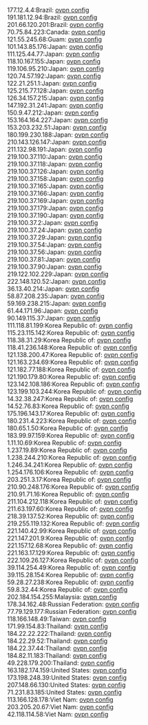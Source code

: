 177.12.4.4:Brazil: [ovpn config](vpn/177_12_4_4.ovpn)  
191.181.12.94:Brazil: [ovpn config](vpn/191_181_12_94.ovpn)  
201.66.120.201:Brazil: [ovpn config](vpn/201_66_120_201.ovpn)  
70.75.84.223:Canada: [ovpn config](vpn/70_75_84_223.ovpn)  
121.55.245.68:Guam: [ovpn config](vpn/121_55_245_68.ovpn)  
101.143.85.176:Japan: [ovpn config](vpn/101_143_85_176.ovpn)  
111.125.44.77:Japan: [ovpn config](vpn/111_125_44_77.ovpn)  
118.10.167.155:Japan: [ovpn config](vpn/118_10_167_155.ovpn)  
119.106.95.210:Japan: [ovpn config](vpn/119_106_95_210.ovpn)  
120.74.57.192:Japan: [ovpn config](vpn/120_74_57_192.ovpn)  
122.21.251.1:Japan: [ovpn config](vpn/122_21_251_1.ovpn)  
125.215.77.128:Japan: [ovpn config](vpn/125_215_77_128.ovpn)  
126.34.157.215:Japan: [ovpn config](vpn/126_34_157_215.ovpn)  
147.192.31.241:Japan: [ovpn config](vpn/147_192_31_241.ovpn)  
150.9.47.212:Japan: [ovpn config](vpn/150_9_47_212.ovpn)  
153.164.164.227:Japan: [ovpn config](vpn/153_164_164_227.ovpn)  
153.203.232.51:Japan: [ovpn config](vpn/153_203_232_51.ovpn)  
180.199.230.188:Japan: [ovpn config](vpn/180_199_230_188.ovpn)  
210.143.126.147:Japan: [ovpn config](vpn/210_143_126_147.ovpn)  
211.132.98.191:Japan: [ovpn config](vpn/211_132_98_191.ovpn)  
219.100.37.110:Japan: [ovpn config](vpn/219_100_37_110.ovpn)  
219.100.37.118:Japan: [ovpn config](vpn/219_100_37_118.ovpn)  
219.100.37.126:Japan: [ovpn config](vpn/219_100_37_126.ovpn)  
219.100.37.158:Japan: [ovpn config](vpn/219_100_37_158.ovpn)  
219.100.37.165:Japan: [ovpn config](vpn/219_100_37_165.ovpn)  
219.100.37.166:Japan: [ovpn config](vpn/219_100_37_166.ovpn)  
219.100.37.169:Japan: [ovpn config](vpn/219_100_37_169.ovpn)  
219.100.37.179:Japan: [ovpn config](vpn/219_100_37_179.ovpn)  
219.100.37.190:Japan: [ovpn config](vpn/219_100_37_190.ovpn)  
219.100.37.2:Japan: [ovpn config](vpn/219_100_37_2.ovpn)  
219.100.37.24:Japan: [ovpn config](vpn/219_100_37_24.ovpn)  
219.100.37.29:Japan: [ovpn config](vpn/219_100_37_29.ovpn)  
219.100.37.54:Japan: [ovpn config](vpn/219_100_37_54.ovpn)  
219.100.37.56:Japan: [ovpn config](vpn/219_100_37_56.ovpn)  
219.100.37.81:Japan: [ovpn config](vpn/219_100_37_81.ovpn)  
219.100.37.90:Japan: [ovpn config](vpn/219_100_37_90.ovpn)  
219.122.102.229:Japan: [ovpn config](vpn/219_122_102_229.ovpn)  
222.148.120.52:Japan: [ovpn config](vpn/222_148_120_52.ovpn)  
36.13.40.214:Japan: [ovpn config](vpn/36_13_40_214.ovpn)  
58.87.208.235:Japan: [ovpn config](vpn/58_87_208_235.ovpn)  
59.169.238.215:Japan: [ovpn config](vpn/59_169_238_215.ovpn)  
61.44.171.96:Japan: [ovpn config](vpn/61_44_171_96.ovpn)  
90.149.115.37:Japan: [ovpn config](vpn/90_149_115_37.ovpn)  
111.118.81.199:Korea Republic of: [ovpn config](vpn/111_118_81_199.ovpn)  
115.23.115.142:Korea Republic of: [ovpn config](vpn/115_23_115_142.ovpn)  
118.38.31.29:Korea Republic of: [ovpn config](vpn/118_38_31_29.ovpn)  
118.41.236.148:Korea Republic of: [ovpn config](vpn/118_41_236_148.ovpn)  
121.138.200.47:Korea Republic of: [ovpn config](vpn/121_138_200_47.ovpn)  
121.163.234.69:Korea Republic of: [ovpn config](vpn/121_163_234_69.ovpn)  
121.182.77.188:Korea Republic of: [ovpn config](vpn/121_182_77_188.ovpn)  
121.190.179.80:Korea Republic of: [ovpn config](vpn/121_190_179_80.ovpn)  
123.142.108.186:Korea Republic of: [ovpn config](vpn/123_142_108_186.ovpn)  
123.199.103.244:Korea Republic of: [ovpn config](vpn/123_199_103_244.ovpn)  
14.32.38.247:Korea Republic of: [ovpn config](vpn/14_32_38_247.ovpn)  
14.52.76.83:Korea Republic of: [ovpn config](vpn/14_52_76_83.ovpn)  
175.196.143.17:Korea Republic of: [ovpn config](vpn/175_196_143_17.ovpn)  
180.231.4.223:Korea Republic of: [ovpn config](vpn/180_231_4_223.ovpn)  
180.65.1.50:Korea Republic of: [ovpn config](vpn/180_65_1_50.ovpn)  
183.99.97.159:Korea Republic of: [ovpn config](vpn/183_99_97_159.ovpn)  
1.11.10.69:Korea Republic of: [ovpn config](vpn/1_11_10_69.ovpn)  
1.237.19.89:Korea Republic of: [ovpn config](vpn/1_237_19_89.ovpn)  
1.238.244.210:Korea Republic of: [ovpn config](vpn/1_238_244_210.ovpn)  
1.246.34.241:Korea Republic of: [ovpn config](vpn/1_246_34_241.ovpn)  
1.254.176.106:Korea Republic of: [ovpn config](vpn/1_254_176_106.ovpn)  
203.251.3.17:Korea Republic of: [ovpn config](vpn/203_251_3_17.ovpn)  
210.90.248.176:Korea Republic of: [ovpn config](vpn/210_90_248_176.ovpn)  
210.91.71.16:Korea Republic of: [ovpn config](vpn/210_91_71_16.ovpn)  
211.104.212.118:Korea Republic of: [ovpn config](vpn/211_104_212_118.ovpn)  
211.63.197.60:Korea Republic of: [ovpn config](vpn/211_63_197_60.ovpn)  
218.39.137.52:Korea Republic of: [ovpn config](vpn/218_39_137_52.ovpn)  
219.255.119.132:Korea Republic of: [ovpn config](vpn/219_255_119_132.ovpn)  
221.140.42.99:Korea Republic of: [ovpn config](vpn/221_140_42_99.ovpn)  
221.147.201.9:Korea Republic of: [ovpn config](vpn/221_147_201_9.ovpn)  
221.157.12.68:Korea Republic of: [ovpn config](vpn/221_157_12_68.ovpn)  
221.163.17.129:Korea Republic of: [ovpn config](vpn/221_163_17_129.ovpn)  
222.109.26.127:Korea Republic of: [ovpn config](vpn/222_109_26_127.ovpn)  
39.114.254.49:Korea Republic of: [ovpn config](vpn/39_114_254_49.ovpn)  
39.115.28.154:Korea Republic of: [ovpn config](vpn/39_115_28_154.ovpn)  
59.28.27.238:Korea Republic of: [ovpn config](vpn/59_28_27_238.ovpn)  
59.8.32.44:Korea Republic of: [ovpn config](vpn/59_8_32_44.ovpn)  
202.184.154.255:Malaysia: [ovpn config](vpn/202_184_154_255.ovpn)  
178.34.162.48:Russian Federation: [ovpn config](vpn/178_34_162_48.ovpn)  
77.79.129.177:Russian Federation: [ovpn config](vpn/77_79_129_177.ovpn)  
118.166.148.49:Taiwan: [ovpn config](vpn/118_166_148_49.ovpn)  
171.99.154.83:Thailand: [ovpn config](vpn/171_99_154_83.ovpn)  
184.22.22.222:Thailand: [ovpn config](vpn/184_22_22_222.ovpn)  
184.22.29.52:Thailand: [ovpn config](vpn/184_22_29_52.ovpn)  
184.22.37.44:Thailand: [ovpn config](vpn/184_22_37_44.ovpn)  
184.82.11.183:Thailand: [ovpn config](vpn/184_82_11_183.ovpn)  
49.228.179.200:Thailand: [ovpn config](vpn/49_228_179_200.ovpn)  
163.182.174.159:United States: [ovpn config](vpn/163_182_174_159.ovpn)  
173.198.248.39:United States: [ovpn config](vpn/173_198_248_39.ovpn)  
207.148.66.130:United States: [ovpn config](vpn/207_148_66_130.ovpn)  
71.231.83.185:United States: [ovpn config](vpn/71_231_83_185.ovpn)  
113.166.128.178:Viet Nam: [ovpn config](vpn/113_166_128_178.ovpn)  
203.205.20.67:Viet Nam: [ovpn config](vpn/203_205_20_67.ovpn)  
42.118.114.58:Viet Nam: [ovpn config](vpn/42_118_114_58.ovpn)  
